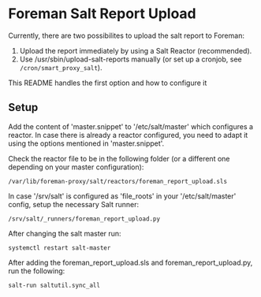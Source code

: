 # Foreman Salt Report Upload

Currently, there are two possibilites to upload the salt report to Foreman:
1. Upload the report immediately by using a Salt Reactor (recommended).
2. Use /usr/sbin/upload-salt-reports manually (or set up a cronjob, see `/cron/smart_proxy_salt`).

This README handles the first option and how to configure it

## Setup
Add the content of 'master.snippet' to '/etc/salt/master' which configures a reactor. 
In case there is already a reactor configured, you need to adapt it using the options mentioned in 'master.snippet'.

Check the reactor file to be in the following folder (or a different one depending on your master configuration):

```
/var/lib/foreman-proxy/salt/reactors/foreman_report_upload.sls
```

In case '/srv/salt' is configured as 'file_roots' in your '/etc/salt/master' config, setup the necessary Salt runner:

```
/srv/salt/_runners/foreman_report_upload.py
```

After changing the salt master run:

```
systemctl restart salt-master
```

After adding the foreman_report_upload.sls and foreman_report_upload.py, run the following:

```
salt-run saltutil.sync_all
```

